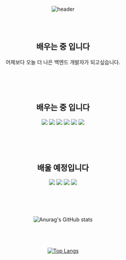 <div align=center>

![header](https://capsule-render.vercel.app/api?type=wave&color=auto&height=250&section=header&text=용식%20Github&fontSize=48)
 
</br>
</br>
 <h2>배우는 중 입니다</h2>
 어제보다 오늘 더 나은 백엔드 개발자가 되고싶습니다.
</br>
</br>
</br>
</br>
</br>



 <h2>배우는 중 입니다</h2>
<img src="https://img.shields.io/badge/html5-E34F26?style=for-the-badge&logo=html5&logoColor=fff"/>
<img src="https://img.shields.io/badge/css-1572B6?style=for-the-badge&logo=css&logoColor=fff"/>
<img src="https://img.shields.io/badge/javascript-F7DF1E?style=for-the-badge&logo=javascript&logoColor=fff"/>
<img src="https://img.shields.io/badge/node.js-339933?style=for-the-badge&logo=nodedotjs&logoColor=fff"/>
<img src="https://img.shields.io/badge/mysql-4479A1?style=for-the-badge&logo=mysql&logoColor=fff"/>
<img src="https://img.shields.io/badge/npm-CB3837?style=for-the-badge&logo=npm&logoColor=fff"/>
</br>
</br>
</br>
</br>
</br>
<h2>배울 예정입니다</h2>
<img src="https://img.shields.io/badge/React-61DAFB?style=for-the-badge&logo=react&logoColor=fff"/>
<img src="https://img.shields.io/badge/Typescript-3178C6?style=for-the-badge&logo=typescript&logoColor=fff"/>
<img src="https://img.shields.io/badge/nestjs-E0234E?style=for-the-badge&logo=nestjs&logoColor=fff"/>
<img src="https://img.shields.io/badge/jest-C21325?style=for-the-badge&logo=jest&logoColor=fff"/>
</br>
</br>
</br>
</br>
</br>

![Anurag's GitHub stats](https://github-readme-stats.vercel.app/api?username=ystar5008&show_icons=true&theme=radical)
</br>
</br>
</br>
</br>
</br>
[![Top Langs](https://github-readme-stats.vercel.app/api/top-langs/?username=ystar5008&layout=compact)](https://github.com/ystar5008/github-readme-stats)



 </div>
